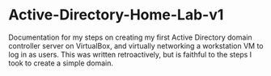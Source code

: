# Active-Directory-Home-Lab-v1
Documentation for my steps on creating my first Active Directory domain controller server on VirtualBox, and virtually networking a workstation VM to log in as users. This was written retroactively, but is faithful to the steps I took to create a simple domain.

